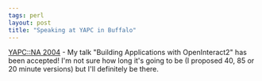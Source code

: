 ```yaml
---
tags: perl
layout: post
title: "Speaking at YAPC in Buffalo"
---
```




<a href="http://www.yapc.org/America/">YAPC::NA 2004</a> - My talk "Building Applications with OpenInteract2" has been accepted! I'm not sure how long it's going to be (I proposed 40, 85 or 20 minute versions) but I'll definitely be there.


